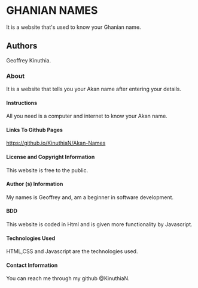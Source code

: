 # GHANIAN NAMES
It is a website that's used to know your Ghanian name.

## Authors
Geoffrey Kinuthia.

### About
It is a website that tells you your Akan name after entering your details.

#### Instructions
All you need is a computer and internet to know your Akan name.

#### Links To Github Pages
https://github.io/KinuthiaN/Akan-Names

#### License and Copyright Information
This website is free to the public.

#### Author (s) Information
My names is Geoffrey and, am a beginner in software development.

#### BDD
This website is coded in Html and is given more functionality by Javascript.

#### Technologies Used
HTML,CSS and Javascript are the technologies used.

#### Contact Information
You can reach me through my github @KinuthiaN.
